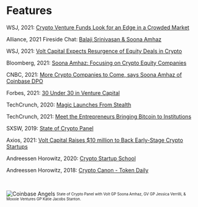 Features
========
WSJ, 2021: [Crypto Venture Funds Look for an Edge in a Crowded Market](https://www.wsj.com/articles/crypto-venture-funds-look-for-an-edge-in-a-crowded-market-11639396803?st=kbziskahvc9ttq8&reflink=share_mobilewebshare)

Alliance, 2021 Fireside Chat: [Balaji Srinivasan & Soona Amhaz](https://www.youtube.com/watch?v=cPQpG5vDp5M)

WSJ, 2021: [Volt Capital Expects Resurgence of Equity Deals in Crypto](https://www.wsj.com/articles/new-venture-firm-expects-resurgence-of-equity-deals-in-crypto-11619607627)

Bloomberg, 2021: [Soona Amhaz: Focusing on Crypto Equity Companies](https://www.bloomberg.com/news/videos/2021-04-28/focusing-investments-on-crypto-equity-companies-soona-amhaz-video)

CNBC, 2021: [More Crypto Companies to Come, says Soona Amhaz of Coinbase DPO](https://www.cnbc.com/video/2021/04/13/more-crypto-companies-to-come-says-soona-amhaz-of-coinbases-direct-listing.html) 

Forbes, 2021: [30 Under 30 in Venture Capital](https://www.forbes.com/profile/soona-amhaz/)

TechCrunch, 2020: [Magic Launches From Stealth](https://techcrunch.com/2020/06/03/decentralized-identity-management-platform-magic-launches-from-stealth-with-4m/)

TechCrunch, 2021: [Meet the Entrepreneurs Bringing Bitcoin to Institutions](https://techcrunch.com/2021/02/09/meet-the-entrepreneurs-bringing-bitcoin-to-institutions/)

SXSW, 2019: [State of Crypto Panel](https://schedule.sxsw.com/2019/speakers/2004385)

Axios, 2021: [Volt Capital Raises $10 million to Back Early-Stage Crypto Startups](https://www.axios.com/volt-capital-crypto-startups-8899d0df-b11f-45a0-bbdd-2f4b2b4c46a2.html)

Andreessen Horowitz, 2020: [Crypto Startup School](https://a16z.com/2019/12/11/announcing-crypto-startup-school-instructors/)

Andreessen Horowitz, 2018: [Crypto Canon - Token Daily](https://a16z.com/2018/02/10/crypto-readings-resources/)


<br>
<p> </p>


![Coinbase Angels](assets/img/CBAngels.png)
<sub><sup> State of Crypto Panel with Volt GP Soona Amhaz, GV GP Jessica Verrilli, & Moxxie Ventures GP Katie Jacobs Stanton.
